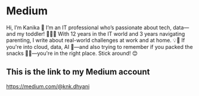 # Medium

Hi, I’m Kanika 👋
I’m an IT professional who’s passionate about tech, data—and my toddler! 👩‍💻👶
With 12 years in the IT world and 3 years navigating parenting, I write about real-world challenges at work and at home. 💡💬
If you're into cloud, data, AI 🤖—and also trying to remember if you packed the snacks 🧃🍪—you're in the right place. Stick around! 😊

## This is the link to my Medium account

https://medium.com/@knk.dhyani
